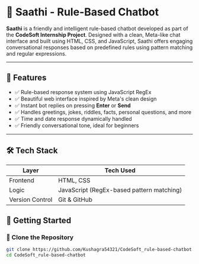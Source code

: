 # 🤖 Saathi - Rule-Based Chatbot

**Saathi** is a friendly and intelligent rule-based chatbot developed as part of the **CodeSoft Internship Project**. Designed with a clean, Meta-like chat interface and built using HTML, CSS, and JavaScript, Saathi offers engaging conversational responses based on predefined rules using pattern matching and regular expressions.

---

## 🌟 Features

- ✅ Rule-based response system using JavaScript RegEx
- ✅ Beautiful web interface inspired by Meta's clean design
- ✅ Instant bot replies on pressing **Enter** or **Send**
- ✅ Handles greetings, jokes, riddles, facts, personal questions, and more
- ✅ Time and date response dynamically handled
- ✅ Friendly conversational tone, ideal for beginners

---

## 🛠️ Tech Stack

| Layer       | Tech Used     |
|-------------|---------------|
| Frontend    | HTML, CSS     |
| Logic       | JavaScript (RegEx-based pattern matching) |
| Version Control | Git & GitHub |



## 🚀 Getting Started

### 🔧 Clone the Repository
```bash
git clone https://github.com/Kushagra54321/CodeSoft_rule-based-chatbot.git
cd CodeSoft_rule-based-chatbot

